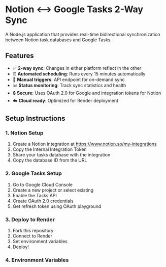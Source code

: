 # Notion ⟷ Google Tasks 2-Way Sync

A Node.js application that provides real-time bidirectional synchronization between Notion task databases and Google Tasks.

## Features

- ✅ **2-way sync**: Changes in either platform reflect in the other
- ⏰ **Automated scheduling**: Runs every 15 minutes automatically
- 🚀 **Manual triggers**: API endpoint for on-demand sync
- 📊 **Status monitoring**: Track sync statistics and health
- 🔒 **Secure**: Uses OAuth 2.0 for Google and integration tokens for Notion
- ☁️ **Cloud ready**: Optimized for Render deployment

## Setup Instructions

### 1. Notion Setup
1. Create a Notion integration at https://www.notion.so/my-integrations
2. Copy the Internal Integration Token
3. Share your tasks database with the integration
4. Copy the database ID from the URL

### 2. Google Tasks Setup
1. Go to Google Cloud Console
2. Create a new project or select existing
3. Enable the Tasks API
4. Create OAuth 2.0 credentials
5. Get refresh token using OAuth playground

### 3. Deploy to Render
1. Fork this repository
2. Connect to Render
3. Set environment variables
4. Deploy!

### 4. Environment Variables
